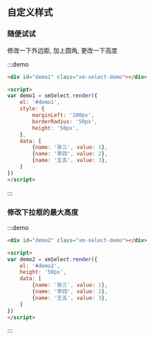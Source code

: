 ## 自定义样式

### 随便试试

修改一下外边距, 加上圆角, 更改一下高度

:::demo 
```html
<div id="demo1" class="xm-select-demo"></div>

<script>
var demo1 = xmSelect.render({
    el: '#demo1', 
    style: {
        marginLeft: '200px',
        borderRadius: '50px',
        height: '50px',
    },
    data: [
        {name: '张三', value: 1},
        {name: '李四', value: 2},
        {name: '王五', value: 3},
    ]
})
</script>
```
:::


### 修改下拉框的最大高度


:::demo 
```html
<div id="demo2" class="xm-select-demo"></div>

<script>
var demo2 = xmSelect.render({
    el: '#demo2', 
    height: '50px',
    data: [
        {name: '张三', value: 1},
        {name: '李四', value: 2},
        {name: '王五', value: 3},
    ]
})
</script>
```
:::
